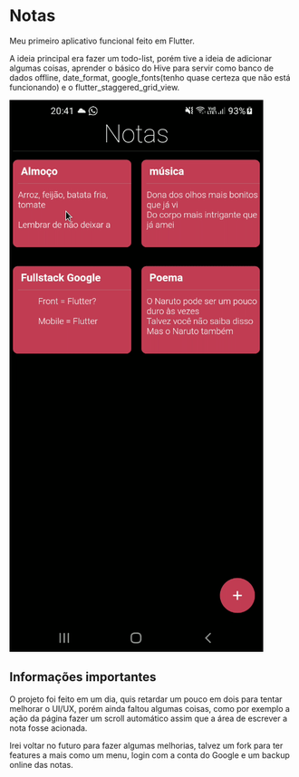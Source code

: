 # Notas

Meu primeiro aplicativo funcional feito em Flutter.

A ideia principal era fazer um todo-list, porém tive a ideia de adicionar algumas coisas, aprender o básico do Hive para servir como banco de dados offline, date_format, google_fonts(tenho quase certeza que não está funcionando) e o flutter_staggered_grid_view.

![](memorypad.gif)

## Informações importantes
O projeto foi feito em um dia, quis retardar um pouco em dois para tentar melhorar o UI/UX, porém ainda faltou algumas coisas, como por exemplo a ação da página fazer um scroll automático assim que a área de escrever a nota fosse acionada.

Irei voltar no futuro para fazer algumas melhorias, talvez um fork para ter features a mais como um menu, login com a conta do Google e um backup online das notas.